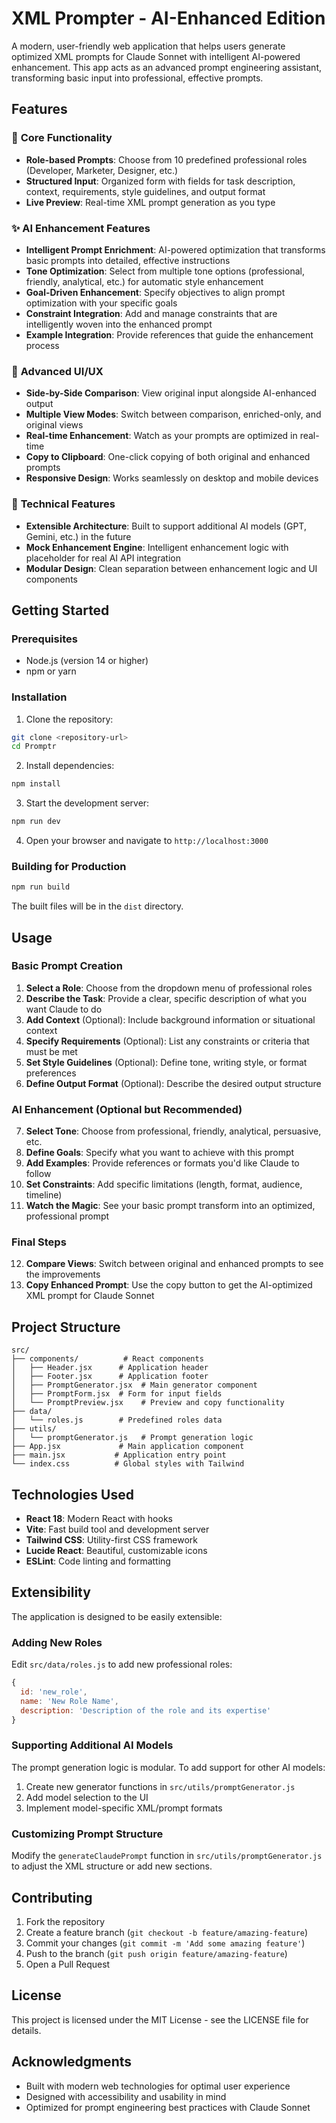 # XML Prompter - AI-Enhanced Edition

A modern, user-friendly web application that helps users generate optimized XML prompts for Claude Sonnet with intelligent AI-powered enhancement. This app acts as an advanced prompt engineering assistant, transforming basic input into professional, effective prompts.

## Features

### 🚀 **Core Functionality**
- **Role-based Prompts**: Choose from 10 predefined professional roles (Developer, Marketer, Designer, etc.)
- **Structured Input**: Organized form with fields for task description, context, requirements, style guidelines, and output format
- **Live Preview**: Real-time XML prompt generation as you type

### ✨ **AI Enhancement Features**
- **Intelligent Prompt Enrichment**: AI-powered optimization that transforms basic prompts into detailed, effective instructions
- **Tone Optimization**: Select from multiple tone options (professional, friendly, analytical, etc.) for automatic style enhancement
- **Goal-Driven Enhancement**: Specify objectives to align prompt optimization with your specific goals
- **Constraint Integration**: Add and manage constraints that are intelligently woven into the enhanced prompt
- **Example Integration**: Provide references that guide the enhancement process

### 🎯 **Advanced UI/UX**
- **Side-by-Side Comparison**: View original input alongside AI-enhanced output
- **Multiple View Modes**: Switch between comparison, enriched-only, and original views
- **Real-time Enhancement**: Watch as your prompts are optimized in real-time
- **Copy to Clipboard**: One-click copying of both original and enhanced prompts
- **Responsive Design**: Works seamlessly on desktop and mobile devices

### 🔧 **Technical Features**
- **Extensible Architecture**: Built to support additional AI models (GPT, Gemini, etc.) in the future
- **Mock Enhancement Engine**: Intelligent enhancement logic with placeholder for real AI API integration
- **Modular Design**: Clean separation between enhancement logic and UI components

## Getting Started

### Prerequisites

- Node.js (version 14 or higher)
- npm or yarn

### Installation

1. Clone the repository:
```bash
git clone <repository-url>
cd Promptr
```

2. Install dependencies:
```bash
npm install
```

3. Start the development server:
```bash
npm run dev
```

4. Open your browser and navigate to `http://localhost:3000`

### Building for Production

```bash
npm run build
```

The built files will be in the `dist` directory.

## Usage

### Basic Prompt Creation
1. **Select a Role**: Choose from the dropdown menu of professional roles
2. **Describe the Task**: Provide a clear, specific description of what you want Claude to do
3. **Add Context** (Optional): Include background information or situational context
4. **Specify Requirements** (Optional): List any constraints or criteria that must be met
5. **Set Style Guidelines** (Optional): Define tone, writing style, or format preferences
6. **Define Output Format** (Optional): Describe the desired output structure

### AI Enhancement (Optional but Recommended)
7. **Select Tone**: Choose from professional, friendly, analytical, persuasive, etc.
8. **Define Goals**: Specify what you want to achieve with this prompt
9. **Add Examples**: Provide references or formats you'd like Claude to follow
10. **Set Constraints**: Add specific limitations (length, format, audience, timeline)
11. **Watch the Magic**: See your basic prompt transform into an optimized, professional prompt

### Final Steps
12. **Compare Views**: Switch between original and enhanced prompts to see the improvements
13. **Copy Enhanced Prompt**: Use the copy button to get the AI-optimized XML prompt for Claude Sonnet

## Project Structure

```
src/
├── components/          # React components
│   ├── Header.jsx      # Application header
│   ├── Footer.jsx      # Application footer
│   ├── PromptGenerator.jsx  # Main generator component
│   ├── PromptForm.jsx  # Form for input fields
│   └── PromptPreview.jsx    # Preview and copy functionality
├── data/
│   └── roles.js        # Predefined roles data
├── utils/
│   └── promptGenerator.js   # Prompt generation logic
├── App.jsx             # Main application component
├── main.jsx           # Application entry point
└── index.css          # Global styles with Tailwind
```

## Technologies Used

- **React 18**: Modern React with hooks
- **Vite**: Fast build tool and development server
- **Tailwind CSS**: Utility-first CSS framework
- **Lucide React**: Beautiful, customizable icons
- **ESLint**: Code linting and formatting

## Extensibility

The application is designed to be easily extensible:

### Adding New Roles

Edit `src/data/roles.js` to add new professional roles:

```javascript
{
  id: 'new_role',
  name: 'New Role Name',
  description: 'Description of the role and its expertise'
}
```

### Supporting Additional AI Models

The prompt generation logic is modular. To add support for other AI models:

1. Create new generator functions in `src/utils/promptGenerator.js`
2. Add model selection to the UI
3. Implement model-specific XML/prompt formats

### Customizing Prompt Structure

Modify the `generateClaudePrompt` function in `src/utils/promptGenerator.js` to adjust the XML structure or add new sections.

## Contributing

1. Fork the repository
2. Create a feature branch (`git checkout -b feature/amazing-feature`)
3. Commit your changes (`git commit -m 'Add some amazing feature'`)
4. Push to the branch (`git push origin feature/amazing-feature`)
5. Open a Pull Request

## License

This project is licensed under the MIT License - see the LICENSE file for details.

## Acknowledgments

- Built with modern web technologies for optimal user experience
- Designed with accessibility and usability in mind
- Optimized for prompt engineering best practices with Claude Sonnet 